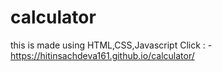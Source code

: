 # calculator
this is made using HTML,CSS,Javascript
Click : - https://hitinsachdeva161.github.io/calculator/
